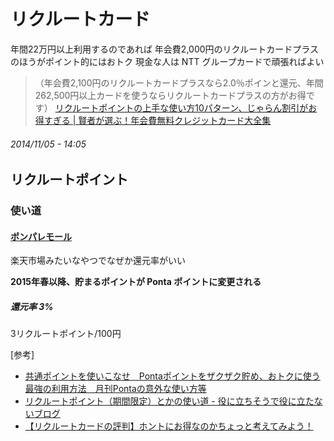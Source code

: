 # リクルートカード

年間22万円以上利用するのであれば
年会費2,000円のリクルートカードプラスのほうがポイント的にはおトク
現金な人は NTT グループカードで頑張ればよい

>（年会費2,100円のリクルートカードプラスなら2.0％ポインと還元、年間262,500円以上カードを使うならリクルートカードプラスの方がお得です）
> [リクルートポイントの上手な使い方10パターン、じゃらん割引がお得すぎる | 賢者が選ぶ！年会費無料クレジットカード大全集](http://card.kinri.jp/free/katsuyou/recruit-point-use.html)

###### *2014/11/05 - 14:05*

## リクルートポイント

### 使い道

#### [ポンパレモール](http://www.ponparemall.com/)

楽天市場みたいなやつでなぜか還元率がいい

**2015年春以降、貯まるポイントが Ponta ポイントに変更される**

##### 還元率 3%

3リクルートポイント/100円

[参考]
- [共通ポイントを使いこなせ　Pontaポイントをザクザク貯め、おトクに使う最強の利用方法　月刊Pontaの意外な使い方等](http://x.tanjo.in/1E4p22f)
- [リクルートポイント（期間限定）とかの使い道 - 役に立ちそうで役に立たないブログ](http://tanjoin.hatenablog.com/entry/2014/12/02/162907)
- [【リクルートカードの評判】ホントにお得なのかちょっと考えてみよう！](http://otoku-dayo.com/)
